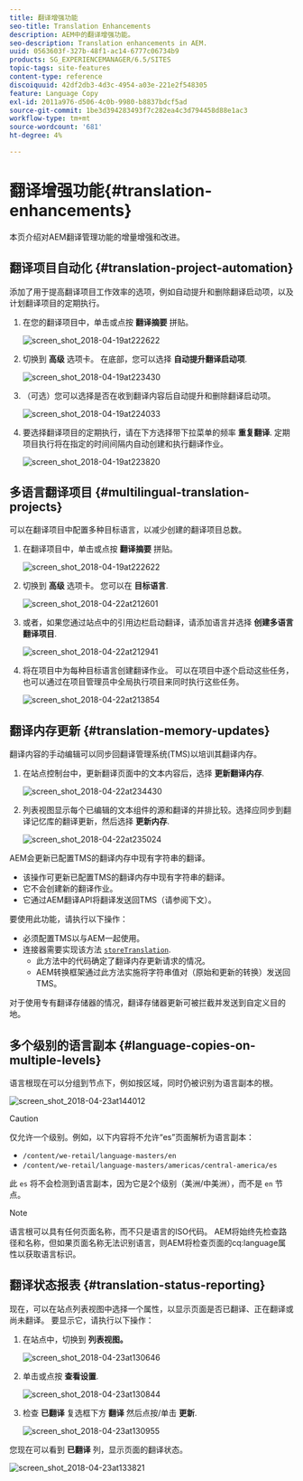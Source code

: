 ```yaml
---
title: 翻译增强功能
seo-title: Translation Enhancements
description: AEM中的翻译增强功能。
seo-description: Translation enhancements in AEM.
uuid: 0563603f-327b-48f1-ac14-6777c06734b9
products: SG_EXPERIENCEMANAGER/6.5/SITES
topic-tags: site-features
content-type: reference
discoiquuid: 42df2db3-4d3c-4954-a03e-221e2f548305
feature: Language Copy
exl-id: 2011a976-d506-4c0b-9980-b8837bdcf5ad
source-git-commit: 1be3d394283493f7c282ea4c3d794458d88e1ac3
workflow-type: tm+mt
source-wordcount: '681'
ht-degree: 4%

---
```


# 翻译增强功能{#translation-enhancements}

本页介绍对AEM翻译管理功能的增量增强和改进。

## 翻译项目自动化 {#translation-project-automation}

添加了用于提高翻译项目工作效率的选项，例如自动提升和删除翻译启动项，以及计划翻译项目的定期执行。

1. 在您的翻译项目中，单击或点按 **翻译摘要** 拼贴。

   ![screen_shot_2018-04-19at222622](assets/screen_shot_2018-04-19at222622.jpg)

1. 切换到 **高级** 选项卡。 在底部，您可以选择 **自动提升翻译启动项**.

   ![screen_shot_2018-04-19at223430](assets/screen_shot_2018-04-19at223430.jpg)

1. （可选）您可以选择是否在收到翻译内容后自动提升和删除翻译启动项。

   ![screen_shot_2018-04-19at224033](assets/screen_shot_2018-04-19at224033.jpg)

1. 要选择翻译项目的定期执行，请在下方选择带下拉菜单的频率 **重复翻译**. 定期项目执行将在指定的时间间隔内自动创建和执行翻译作业。

   ![screen_shot_2018-04-19at223820](assets/screen_shot_2018-04-19at223820.jpg)

## 多语言翻译项目 {#multilingual-translation-projects}

可以在翻译项目中配置多种目标语言，以减少创建的翻译项目总数。

1. 在翻译项目中，单击或点按 **翻译摘要** 拼贴。

   ![screen_shot_2018-04-19at222622](assets/screen_shot_2018-04-19at222622.jpg)

1. 切换到 **高级** 选项卡。 您可以在 **目标语言**.

   ![screen_shot_2018-04-22at212601](assets/screen_shot_2018-04-22at212601.jpg)

1. 或者，如果您通过站点中的引用边栏启动翻译，请添加语言并选择 **创建多语言翻译项目**.

   ![screen_shot_2018-04-22at212941](assets/screen_shot_2018-04-22at212941.jpg)

1. 将在项目中为每种目标语言创建翻译作业。 可以在项目中逐个启动这些任务，也可以通过在项目管理员中全局执行项目来同时执行这些任务。

   ![screen_shot_2018-04-22at213854](assets/screen_shot_2018-04-22at213854.jpg)

## 翻译内存更新 {#translation-memory-updates}

翻译内容的手动编辑可以同步回翻译管理系统(TMS)以培训其翻译内存。

1. 在站点控制台中，更新翻译页面中的文本内容后，选择 **更新翻译内存**.

   ![screen_shot_2018-04-22at234430](assets/screen_shot_2018-04-22at234430.jpg)

1. 列表视图显示每个已编辑的文本组件的源和翻译的并排比较。选择应同步到翻译记忆库的翻译更新，然后选择 **更新内存**.

   ![screen_shot_2018-04-22at235024](assets/screen_shot_2018-04-22at235024.jpg)

AEM会更新已配置TMS的翻译内存中现有字符串的翻译。

* 该操作可更新已配置TMS的翻译内存中现有字符串的翻译。
* 它不会创建新的翻译作业。
* 它通过AEM翻译API将翻译发送回TMS（请参阅下文）。

要使用此功能，请执行以下操作：

* 必须配置TMS以与AEM一起使用。
* 连接器需要实现该方法 [`storeTranslation`](https://developer.adobe.com/experience-manager/reference-materials/cloud-service/javadoc/com/adobe/granite/translation/api/TranslationService.html).
   * 此方法中的代码确定了翻译内存更新请求的情况。
   * AEM转换框架通过此方法实施将字符串值对（原始和更新的转换）发送回TMS。

对于使用专有翻译存储器的情况，翻译存储器更新可被拦截并发送到自定义目的地。

## 多个级别的语言副本 {#language-copies-on-multiple-levels}

语言根现在可以分组到节点下，例如按区域，同时仍被识别为语言副本的根。

![screen_shot_2018-04-23at144012](assets/screen_shot_2018-04-23at144012.jpg)

>[!CAUTION]
>
>仅允许一个级别。例如，以下内容将不允许“es”页面解析为语言副本：
>
>* `/content/we-retail/language-masters/en`
>* `/content/we-retail/language-masters/americas/central-america/es`
>
>此 `es` 将不会检测到语言副本，因为它是2个级别（美洲/中美洲），而不是 `en` 节点。

>[!NOTE]
>
>语言根可以具有任何页面名称，而不只是语言的ISO代码。 AEM将始终先检查路径和名称，但如果页面名称无法识别语言，则AEM将检查页面的cq:language属性以获取语言标识。

## 翻译状态报表 {#translation-status-reporting}

现在，可以在站点列表视图中选择一个属性，以显示页面是否已翻译、正在翻译或尚未翻译。 要显示它，请执行以下操作：

1. 在站点中，切换到 **列表视图。**

   ![screen_shot_2018-04-23at130646](assets/screen_shot_2018-04-23at130646.jpg)

1. 单击或点按 **查看设置**.

   ![screen_shot_2018-04-23at130844](assets/screen_shot_2018-04-23at130844.jpg)

1. 检查 **已翻译** 复选框下方 **翻译** 然后点按/单击 **更新**.

   ![screen_shot_2018-04-23at130955](assets/screen_shot_2018-04-23at130955.jpg)

您现在可以看到 **已翻译** 列，显示页面的翻译状态。

![screen_shot_2018-04-23at133821](assets/screen_shot_2018-04-23at133821.jpg)
